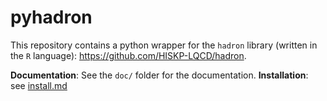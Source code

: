 # pyhadron

This repository contains a python wrapper for the `hadron` library (written in the `R` language): https://github.com/HISKP-LQCD/hadron.

**Documentation**: See the `doc/` folder for the documentation.
**Installation**: see [install.md](./install.md)